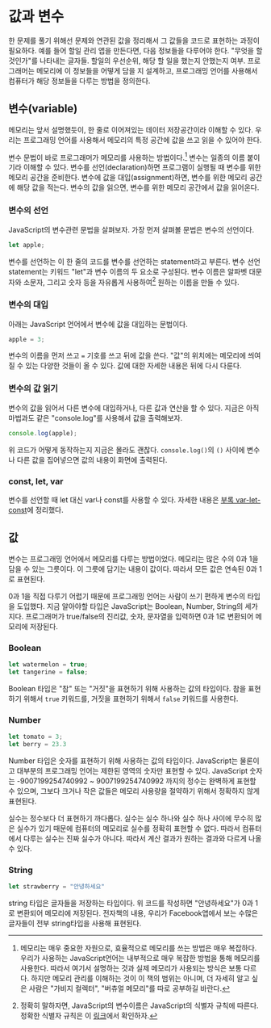 # 값과 변수

한 문제를 풀기 위해선 문제와 연관된 값을 정리해서 그 값들을 코드로 표현하는 과정이 필요하다.
예를 들어 할일 관리 앱을 만든다면, 다음 정보들을 다루어야 한다. "무엇을 할 것인가"를 나타내는 글자들. 할일의 우선순위, 해당 할 일을 했는지 안했는지 여부.
프로그래머는 메모리에 이 정보들을 어떻게 담을 지 설계하고, 프로그래밍 언어를 사용해서 컴퓨터가 해당 정보들을 다루는 방법을 정의한다.

## 변수(variable)

메모리는 앞서 설명했듯이, 한 줄로 이어져있는 데이터 저장공간이라 이해할 수 있다. 우리는 프로그래밍 언어를 사용해서 메모리의 특정 공간에 값을 쓰고 읽을 수 있어야 한다.

변수 문법이 바로 프로그래머가 메모리를 사용하는 방법이다.[^변수와-메모리-설명의-한계]
변수는 일종의 이름 붙이기라 이해할 수 있다.
변수를 선언(declaration)하면 프로그램이 실행될 때 변수를 위한 메모리 공간을 준비한다.
변수에 값을 대입(assignment)하면, 변수를 위한 메모리 공간에 해당 값을 적는다.
변수의 값을 읽으면, 변수를 위한 메모리 공간에서 값을 읽어온다.


[^변수와-메모리-설명의-한계]: 메모리는 매우 중요한 자원으로, 효율적으로 메모리를 쓰는 방법은 매우 복잡하다. 우리가 사용하는 JavaScript언어는 내부적으로 매우 복잡한 방법을 통해 메모리를 사용한다. 따라서 여기서 설명하는 것과 실제 메모리가 사용되는 방식은 보통 다르다. 하지만 메모리 관리를 이해하는 것이 이 책의 범위는 아니며, 더 자세히 알고 싶은 사람은 "가비지 컬렉터", "버츄얼 메모리"를 따로 공부하길 바란다.

### 변수의 선언

JavaScript의 변수관련 문법을 살펴보자. 가장 먼저 살펴볼 문법은 변수의 선언이다.

```js
let apple;
```

변수를 선언하는 이 한 줄의 코드를 변수를 선언하는 statement라고 부른다.
변수 선언 statement는 키워드 "let"과 변수 이름의 두 요소로 구성된다. 
변수 이름은 알파벳 대문자와 소문자, 그리고 숫자 등을 자유롭게 사용하여[^JavaScript-Identifier] 원하는 이름을 만들 수 있다.

[^JavaScript-Identifier]: 정확히 말하자면, JavaScript의 변수이름은 JavaScript의 식별자 규칙에 따른다. 정확한 식별자 규칙은 이 [링크](https://developer.mozilla.org/en-US/docs/Glossary/Identifier)에서 확인하자.

### 변수의 대입

아래는 JavaScript 언어에서 변수에 값을 대입하는 문법이다.

```js
apple = 3;
```

변수의 이름을 먼저 쓰고 `=` 기호를 쓰고 뒤에 값을 쓴다. "값"의 위치에는 메모리에 씌여질 수 있는 다양한 것들이 올 수 있다. 값에 대한 자세한 내용은 뒤에 다시 다룬다.

[//]: # (변수의 선언과 할당을 동시에 하는 방법 소개하기)

### 변수의 값 읽기

변수의 값을 읽어서 다른 변수에 대입하거나, 다른 값과 연산을 할 수 있다.
지금은 아직 마법과도 같은 "console.log"를 사용해서 값을 출력해보자.

```js
console.log(apple);
```

위 코드가 어떻게 동작하는지 지금은 몰라도 괜찮다. `console.log()`의 `()` 사이에 변수나 다른 값을 집어넣으면 값의 내용이 화면에 출력된다.

### const, let, var

변수를 선언할 때 let 대신 var나 const를 사용할 수 있다. 자세한 내용은 [부록 var-let-const](../appendix/var-let-const.md)에 정리했다.

## 값

변수는 프로그래밍 언어에서 메모리를 다루는 방법이었다.
메모리는 많은 수의 0과 1을 담을 수 있는 그릇이다.
이 그릇에 담기는 내용이 값이다.
따라서 모든 값은 연속된 0과 1로 표현된다.

0과 1을 직접 다루기 어렵기 때문에 프로그래밍 언어는 사람이 쓰기 편하게 변수의 타입을 도입했다.
지금 알아야할 타입은 JavaScript는 Boolean, Number, String의 세가지다.
프로그래머가 true/false의 진리값, 숫자, 문자열을 입력하면 0과 1로 변환되어 메모리에 저장된다.

### Boolean

```js
let watermelon = true;
let tangerine = false;
```

Boolean 타입은 "참" 또는 "거짓"을 표현하기 위해 사용하는 값의 타입이다.
참을 표현하기 위해서 `true` 키워드를, 거짓을 표현하기 위해서 `false` 키워드를 사용한다.

### Number

```js
let tomato = 3;
let berry = 23.3
```

Number 타입은 숫자를 표현하기 위해 사용하는 값의 타입이다.
JavaScript는 물론이고 대부분의 프로그래밍 언어는 제한된 영역의 숫자만 표현할 수 있다.
JavaScript 숫자는 -9007199254740992 ~ 9007199254740992 까지의 정수는 완벽하게 표현할 수 있으며,
그보다 크거나 작은 값들은 메모리 사용량을 절약하기 위해서 정확하지 않게 표현된다.

실수는 정수보다 더 표현하기 까다롭다. 실수는 실수 하나와 실수 하나 사이에 무수히 많은 실수가 있기 때문에
컴퓨터의 메모리로 실수를 정확히 표현할 수 없다. 따라서 컴퓨터에서 다루는 실수는 진짜 실수가 아니다.
따라서 계산 결과가 원하는 결과와 다르게 나올 수 있다.

### String

```js
let strawberry = "안녕하세요"
```

string 타입은 글자들을 저장하는 타입이다. 위 코드를 작성하면 "안녕하세요"가 0과 1로 변환되어 메모리에 저장된다.
전자책의 내용, 우리가 Facebook앱에서 보는 수많은 글자들이 전부 string타입을 사용해 표현된다.
